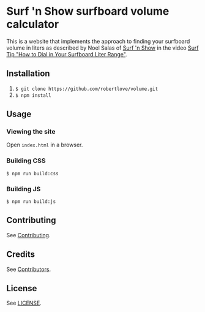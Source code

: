# Surf 'n Show surfboard volume calculator

This is a website that implements the approach to finding your surfboard volume in liters as described by Noel Salas of [Surf 'n Show](https://surfnshow.com/) in the video [Surf Tip "How to Dial in Your Surfboard Liter Range"](https://www.youtube.com/watch?v=VC27e24abDc).

## Installation

1. `$ git clone https://github.com/robertlove/volume.git`
1. `$ npm install`

## Usage

### Viewing the site

Open `index.html` in a browser.

### Building CSS

```
$ npm run build:css
```

### Building JS

```
$ npm run build:js
```

## Contributing

See [Contributing](https://github.com/robertlove/.github/blob/master/CONTRIBUTING.md).

## Credits

See [Contributors](https://github.com/robertlove/volume/graphs/contributors).

## License

See [LICENSE](LICENSE).
